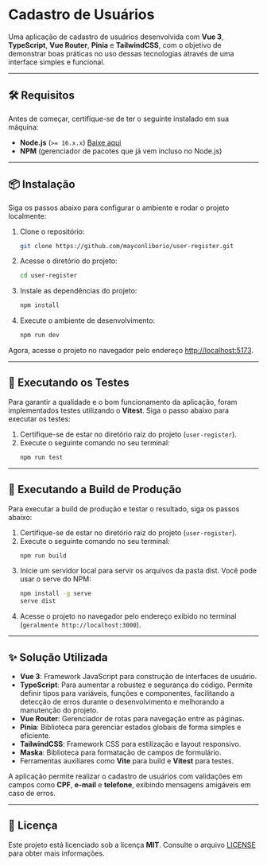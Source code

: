 # Cadastro de Usuários

Uma aplicação de cadastro de usuários desenvolvida com **Vue 3**, **TypeScript**, **Vue Router**, **Pinia** e **TailwindCSS**, com o
objetivo de demonstrar boas práticas no uso dessas tecnologias através de uma interface simples e funcional.

---

## 🛠️ Requisitos

Antes de começar, certifique-se de ter o seguinte instalado em sua máquina:

- **Node.js** (`>= 16.x.x`) [Baixe aqui](https://nodejs.org/)
- **NPM** (gerenciador de pacotes que já vem incluso no Node.js)

---

## 📦 Instalação

Siga os passos abaixo para configurar o ambiente e rodar o projeto localmente:

1. Clone o repositório:
   ```bash
   git clone https://github.com/mayconliborio/user-register.git
   ```
2. Acesse o diretório do projeto:
   ```bash
   cd user-register
   ```
3. Instale as dependências do projeto:
   ```bash
   npm install
   ```
4. Execute o ambiente de desenvolvimento:
   ```bash
   npm run dev
   ```

Agora, acesse o projeto no navegador pelo endereço [http://localhost:5173](http://localhost:5173).

---

## 🧪 Executando os Testes

Para garantir a qualidade e o bom funcionamento da aplicação, foram implementados testes utilizando o **Vitest**. Siga o
passo abaixo para executar os testes:

1. Certifique-se de estar no diretório raiz do projeto (`user-register`).
2. Execute o seguinte comando no seu terminal:
   ```bash
   npm run test

---

## 🚀 Executando a Build de Produção

Para executar a build de produção e testar o resultado, siga os passos abaixo:

1. Certifique-se de estar no diretório raiz do projeto (`user-register`).
2. Execute o seguinte comando no seu terminal:  
   ```bash
   npm run build
   ```
3. Inicie um servidor local para servir os arquivos da pasta dist. Você pode usar o serve do NPM:
   ```bash
   npm install -g serve
   serve dist
   ```
4. Acesse o projeto no navegador pelo endereço exibido no terminal (`geralmente http://localhost:3000`).
---

## ✨ Solução Utilizada

- **Vue 3**: Framework JavaScript para construção de interfaces de usuário.
- **TypeScript**: Para aumentar a robustez e segurança do código. Permite definir tipos para variáveis, funções e componentes, facilitando a detecção de erros durante o desenvolvimento e melhorando a manutenção do projeto.
- **Vue Router**: Gerenciador de rotas para navegação entre as páginas.
- **Pinia**: Biblioteca para gerenciar estados globais de forma simples e eficiente.
- **TailwindCSS**: Framework CSS para estilização e layout responsivo.
- **Maska**: Biblioteca para formatação de campos de formulário.
- Ferramentas auxiliares como **Vite** para build e **Vitest** para testes.

A aplicação permite realizar o cadastro de usuários com validações em campos como **CPF**, **e-mail** e **telefone**,
exibindo mensagens amigáveis em caso de erros.

---

## 📝 Licença

Este projeto está licenciado sob a licença **MIT**. Consulte o arquivo [LICENSE](./LICENSE) para obter mais informações.
